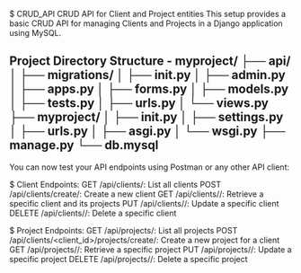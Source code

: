 $ CRUD_API
CRUD API for Client and Project entities
This setup provides a basic CRUD API for managing Clients and Projects in a Django application using MySQL.

Project Directory Structure -
myproject/
├── api/
│   ├── migrations/
│   ├── __init__.py
│   ├── admin.py
│   ├── apps.py
│   ├── forms.py
│   ├── models.py
│   ├── tests.py
│   ├── urls.py
│   └── views.py
├── myproject/
│   ├── __init__.py
│   ├── settings.py
│   ├── urls.py
│   ├── asgi.py
│   └── wsgi.py
├── manage.py
└── db.mysql
---------------------------------------------------------------------------------
You can now test your API endpoints using Postman or any other API client:

$ Client Endpoints:
GET /api/clients/: List all clients
POST /api/clients/create/: Create a new client
GET /api/clients/<id>/: Retrieve a specific client and its projects
PUT /api/clients/<id>/: Update a specific client
DELETE /api/clients/<id>/: Delete a specific client

$ Project Endpoints:
GET /api/projects/: List all projects
POST /api/clients/<client_id>/projects/create/: Create a new project for a client
GET /api/projects/<id>/: Retrieve a specific project
PUT /api/projects/<id>/: Update a specific project
DELETE /api/projects/<id>/: Delete a specific project
